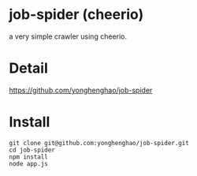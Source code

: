 job-spider (cheerio)
===============

a very simple crawler using cheerio.

Detail
==================

https://github.com/yonghenghao/job-spider

Install
==================

```{bash}
git clone git@github.com:yonghenghao/job-spider.git
cd job-spider
npm install
node app.js
```

